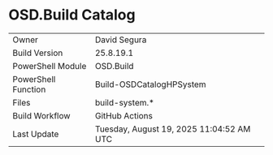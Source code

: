 ﻿# OSD.Build Catalog

| | |
|-|-|
| Owner | David Segura |
| Build Version | 25.8.19.1 |
| PowerShell Module | OSD.Build |
| PowerShell Function | Build-OSDCatalogHPSystem |
| Files | build-system.* |
| Build Workflow | GitHub Actions |
| Last Update | Tuesday, August 19, 2025 11:04:52 AM UTC |
